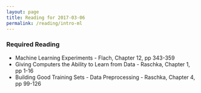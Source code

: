 ```yaml
---
layout: page
title: Reading for 2017-03-06
permalink: /reading/intro-ml
---
```

### Required Reading ###
- Machine Learning Experiments - Flach, Chapter 12, pp 343-359
- Giving Computers the Ability to Learn from Data - Raschka, Chapter 1, pp 1-16
- Building Good Training Sets - Data Preprocessing - Raschka, Chapter 4, pp 99-126
